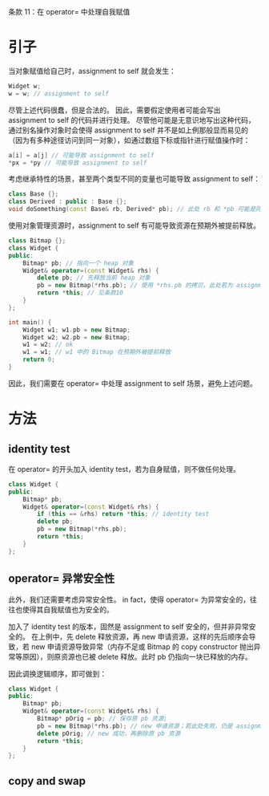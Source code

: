 条款 11：在 operator= 中处理自我赋值

# 引子
当对象赋值给自己时，assignment to self 就会发生：
~~~cpp
Widget w;
w = w; // assignment to self
~~~
尽管上述代码很蠢，但是合法的。
因此，需要假定使用者可能会写出 assignment to self 的代码并进行处理。
尽管他可能是无意识地写出这种代码，通过别名操作对象时会使得 assignment to self 并不是如上例那般显而易见的（因为有多种途径访问到同一对象），如通过数组下标或指针进行赋值操作时：
~~~cpp
a[i] = a[j] // 可能导致 assignment to self
*px = *py // 可能导致 assignment to self
~~~
考虑继承特性的场景，甚至两个类型不同的变量也可能导致 assignment to self：
~~~cpp
class Base {};
class Derived : public : Base {};
void doSomething(const Base& rb, Derived* pb); // 此处 rb 和 *pb 可能是同一个对象
~~~
使用对象管理资源时，assignment to self 有可能导致资源在预期外被提前释放。
~~~cpp
class Bitmap {};
class Widget {
public:
    Bitmap* pb; // 指向一个 heap 对象
	Widget& operator=(const Widget& rhs) {
        delete pb; // 先释放当前 heap 对象
        pb = new Bitmap(*rhs.pb); // 使用 *rhs.pb 的拷贝。此处若为 assignment to self 时，rhs.pb 指向的 Bitmap 对象在上一行代码已释放
        return *this; // 见条款10
	}
};

int main() {
    Widget w1; w1.pb = new Bitmap;
    Widget w2; w2.pb = new Bitmap;
    w1 = w2; // ok
    w1 = w1; // w1 中的 Bitmap 在预期外被提前释放
    return 0;
}
~~~
因此，我们需要在 operator= 中处理 assignment to self 场景，避免上述问题。
# 方法

## identity test
在 operator= 的开头加入 identity test，若为自身赋值，则不做任何处理。
~~~cpp
class Widget {
public:
    Bitmap* pb;
	Widget& operator=(const Widget& rhs) {
    	if (this == &rhs) return *this; // identity test
        delete pb; 
        pb = new Bitmap(*rhs.pb);
        return *this;
	}
};
~~~
## operator= 异常安全性
此外，我们还需要考虑异常安全性。
in fact，使得 operator= 为异常安全的，往往也使得其自我赋值也为安全的。

加入了 identity test 的版本，固然是 assignment to self 安全的，但并非异常安全的。
在上例中，先 delete 释放资源，再 new 申请资源，这样的先后顺序会导致，若 new 申请资源导致异常（内存不足或 Bitmap 的 copy constructor 抛出异常等原因），则原资源也已被 delete 释放。此时 pb 仍指向一块已释放的内存。

因此调换逻辑顺序，即可做到：
~~~cpp
class Widget {
public:
    Bitmap* pb;
	Widget& operator=(const Widget& rhs) {
        Bitmap* pOrig = pb; // 保存原 pb 资源;
        pb = new Bitmap(*rhs.pb); // new 申请资源；若此处失败，仍是 assignment to self 安全的
        delete pOrig; // new 成功，再删除原 pb 资源
        return *this;
	}
};
~~~

## copy and swap
